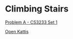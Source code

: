 # Climbing Stairs

[Problem A - CS3233 Set 1](https://nus.kattis.com/sessions/ksm5ix/problems/climbingstairs)

[Open Kattis](https://open.kattis.com/problems/climbingstairs)

